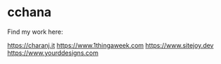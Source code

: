 cchana
======

Find my work here:

https://charanj.it
https://www.1thingaweek.com
https://www.sitejoy.dev
https://www.yourddesigns.com
